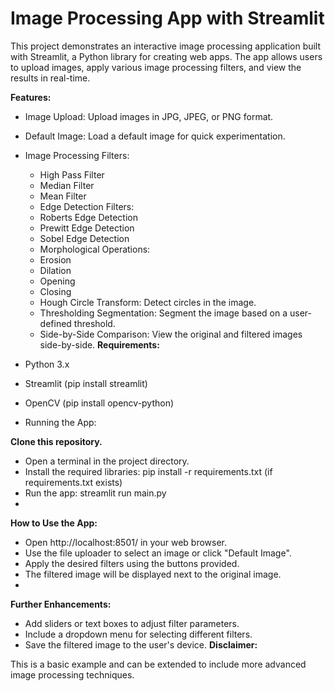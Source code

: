 # Image Processing App with Streamlit

This project demonstrates an interactive image processing application built with Streamlit, a Python library for creating web apps. The app allows users to upload images, apply various image processing filters, and view the results in real-time.

**Features:**

* Image Upload: Upload images in JPG, JPEG, or PNG format.
* Default Image: Load a default image for quick experimentation.
* Image Processing Filters:
  * High Pass Filter
  * Median Filter
  * Mean Filter
  * Edge Detection Filters:
  * Roberts Edge Detection
  * Prewitt Edge Detection
  * Sobel Edge Detection
  * Morphological Operations:
  * Erosion
  * Dilation
  * Opening
  * Closing
  * Hough Circle Transform: Detect circles in the image.
  * Thresholding Segmentation: Segment the image based on a user-defined threshold.
  * Side-by-Side Comparison: View the original and filtered images side-by-side.
**Requirements:**

* Python 3.x
* Streamlit (pip install streamlit)
* OpenCV (pip install opencv-python)
* Running the App:

**Clone this repository.**
* Open a terminal in the project directory.
* Install the required libraries: pip install -r requirements.txt (if requirements.txt exists)
* Run the app: streamlit run main.py
* 
**How to Use the App:**

* Open http://localhost:8501/ in your web browser.
* Use the file uploader to select an image or click "Default Image".
* Apply the desired filters using the buttons provided.
* The filtered image will be displayed next to the original image.
* 
**Further Enhancements:**

* Add sliders or text boxes to adjust filter parameters.
* Include a dropdown menu for selecting different filters.
* Save the filtered image to the user's device.
**Disclaimer:**

This is a basic example and can be extended to include more advanced image processing techniques.
